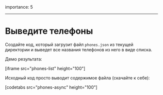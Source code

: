 importance: 5

---

# Выведите телефоны

Создайте код, который загрузит файл `phones.json` из текущей директории и выведет все названия телефонов из него в виде списка.

Демо результата:

[iframe src="phones-list" height="100"]

Исходный код просто выводит содержимое файла (скачайте к себе):

[codetabs src="phones-async" height="100"]

